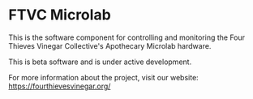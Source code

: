 # FTVC Microlab

This is the software component for controlling and monitoring the Four Thieves Vinegar Collective's Apothecary Microlab hardware.

This is beta software and is under active development.

For more information about the project, visit our website: https://fourthievesvinegar.org/
